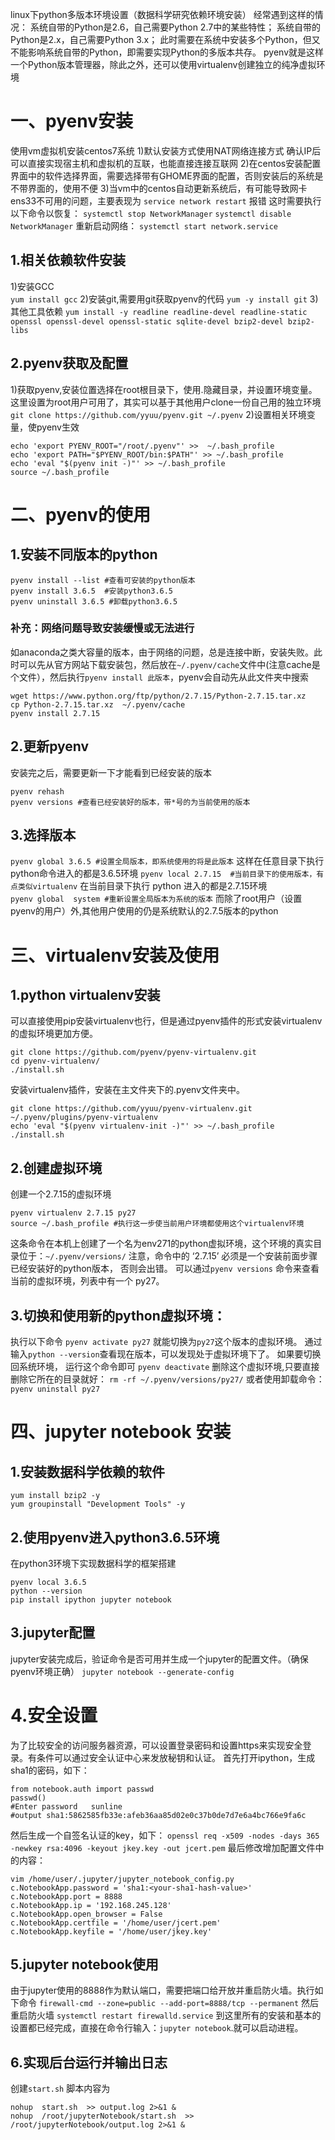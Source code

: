 linux下python多版本环境设置（数据科学研究依赖环境安装）
经常遇到这样的情况：
系统自带的Python是2.6，自己需要Python 2.7中的某些特性；
系统自带的Python是2.x，自己需要Python 3.x；
此时需要在系统中安装多个Python，但又不能影响系统自带的Python，即需要实现Python的多版本共存。
pyenv就是这样一个Python版本管理器，除此之外，还可以使用virtualenv创建独立的纯净虚拟环境
# 一、pyenv安装
使用vm虚拟机安装centos7系统
  1)默认安装方式使用NAT网络连接方式  确认IP后可以直接实现宿主机和虚拟机的互联，也能直接连接互联网
  2)在centos安装配置界面中的软件选择界面，需要选择带有GHOME界面的配置，否则安装后的系统是不带界面的，使用不便
  3)当vm中的centos自动更新系统后，有可能导致网卡ens33不可用的问题，主要表现为 `service network restart` 报错
  这时需要执行以下命令以恢复：
  `systemctl stop NetworkManager`
  `systemctl disable NetworkManager`
  重新启动网络：
  `systemctl start network.service`
## 1.相关依赖软件安装
  1)安装GCC  
`yum install gcc`
  2)安装git,需要用git获取pyenv的代码
`yum -y install git`
  3)其他工具依赖
`yum install -y readline readline-devel readline-static openssl openssl-devel openssl-static sqlite-devel bzip2-devel bzip2-libs`
## 2.pyenv获取及配置
  1)获取pyenv,安装位置选择在root根目录下，使用.隐藏目录，并设置环境变量。这里设置为root用户可用了，其实可以基于其他用户clone一份自己用的独立环境
`git clone https://github.com/yyuu/pyenv.git ~/.pyenv`
  2)设置相关环境变量，使pyenv生效
```
echo 'export PYENV_ROOT="/root/.pyenv"' >>  ~/.bash_profile
echo 'export PATH="$PYENV_ROOT/bin:$PATH"' >> ~/.bash_profile
echo 'eval "$(pyenv init -)"' >> ~/.bash_profile
source ~/.bash_profile
```
# 二、pyenv的使用
## 1.安装不同版本的python
```
pyenv install --list #查看可安装的python版本
pyenv install 3.6.5  #安装python3.6.5
pyenv uninstall 3.6.5 #卸载python3.6.5
```
### 补充：网络问题导致安装缓慢或无法进行
如anaconda之类大容量的版本，由于网络的问题，总是连接中断，安装失败。此时可以先从官方网站下载安装包，然后放在`~/.pyenv/cache`文件中(注意cache是个文件），然后执行`pyenv install 此版本`，pyenv会自动先从此文件夹中搜索
```
wget https://www.python.org/ftp/python/2.7.15/Python-2.7.15.tar.xz
cp Python-2.7.15.tar.xz  ~/.pyenv/cache
pyenv install 2.7.15
```    
## 2.更新pyenv
安装完之后，需要更新一下才能看到已经安装的版本
```
pyenv rehash
pyenv versions #查看已经安装好的版本，带*号的为当前使用的版本
```
## 3.选择版本
`pyenv global 3.6.5 #设置全局版本，即系统使用的将是此版本`
这样在任意目录下执行python命令进入的都是3.6.5环境 
`pyenv local 2.7.15  #当前目录下的使用版本，有点类似virtualenv`
在当前目录下执行 python 进入的都是2.7.15环境  
`pyenv global  system #重新设置全局版本为系统的版本`
而除了root用户（设置pyenv的用户）外,其他用户使用的仍是系统默认的2.7.5版本的python
# 三、virtualenv安装及使用
## 1.python virtualenv安装
可以直接使用pip安装virtualenv也行，但是通过pyenv插件的形式安装virtualenv的虚拟环境更加方便。
```
git clone https://github.com/pyenv/pyenv-virtualenv.git
cd pyenv-virtualenv/
./install.sh
```
安装virtualenv插件，安装在主文件夹下的.pyenv文件夹中。
```
git clone https://github.com/yyuu/pyenv-virtualenv.git ~/.pyenv/plugins/pyenv-virtualenv
echo 'eval "$(pyenv virtualenv-init -)"' >> ~/.bash_profile
./install.sh
``` 
## 2.创建虚拟环境
创建一个2.7.15的虚拟环境
```
pyenv virtualenv 2.7.15 py27
source ~/.bash_profile #执行这一步使当前用户环境都使用这个virtualenv环境
```
这条命令在本机上创建了一个名为env271的python虚拟环境，这个环境的真实目录位于：`~/.pyenv/versions/`
注意，命令中的 ‘2.7.15’ 必须是一个安装前面步骤已经安装好的python版本， 否则会出错。
可以通过`pyenv versions` 命令来查看当前的虚拟环境，列表中有一个 py27。

## 3.切换和使用新的python虚拟环境：
执行以下命令
`pyenv activate py27`
就能切换为`py27`这个版本的虚拟环境。
通过输入`python --version`查看现在版本，可以发现处于虚拟环境下了。
如果要切换回系统环境， 运行这个命令即可
`pyenv deactivate`
删除这个虚拟环境,只要直接删除它所在的目录就好：
`rm -rf ~/.pyenv/versions/py27/`
或者使用卸载命令：
`pyenv uninstall py27`

# 四、jupyter notebook 安装
## 1.安装数据科学依赖的软件
```
yum install bzip2 -y
yum groupinstall "Development Tools" -y
```
## 2.使用pyenv进入python3.6.5环境
在python3环境下实现数据科学的框架搭建
```
pyenv local 3.6.5
python --version
pip install ipython jupyter notebook
```
## 3.jupyter配置
jupyter安装完成后，验证命令是否可用并生成一个jupyter的配置文件。（确保pyenv环境正确）
`jupyter notebook --generate-config`
# 4.安全设置
为了比较安全的访问服务器资源，可以设置登录密码和设置https来实现安全登录。有条件可以通过安全认证中心来发放秘钥和认证。
首先打开ipython，生成sha1的密码，如下：
```
from notebook.auth import passwd
passwd()
#Enter password   sunline
#output sha1:5862585fb33e:afeb36aa85d02e0c37b0de7d7e6a4bc766e9fa6c
```
然后生成一个自签名认证的key，如下：
`openssl req -x509 -nodes -days 365 -newkey rsa:4096 -keyout jkey.key -out jcert.pem`
最后修改增加配置文件中的内容：
```
vim /home/user/.jupyter/jupyter_notebook_config.py
c.NotebookApp.password = 'sha1:<your-sha1-hash-value>'
c.NotebookApp.port = 8888
c.NotebookApp.ip = '192.168.245.128'
c.NotebookApp.open_browser = False
c.NotebookApp.certfile = '/home/user/jcert.pem'
c.NotebookApp.keyfile = '/home/user/jkey.key'
 ```
## 5.jupyter notebook使用
由于jupyter使用的8888作为默认端口，需要把端口给开放并重启防火墙。执行如下命令
`firewall-cmd --zone=public --add-port=8888/tcp --permanent`
然后重启防火墙
`systemctl restart firewalld.service`
到这里所有的安装和基本的设置都已经完成，直接在命令行输入：`jupyter notebook`.就可以启动进程。

## 6.实现后台运行并输出日志
创建`start.sh` 脚本内容为 
```
nohup  start.sh  >> output.log 2>&1 &
nohup  /root/jupyterNotebook/start.sh  >> /root/jupyterNotebook/output.log 2>&1 &
```
